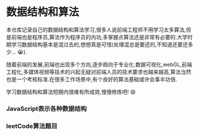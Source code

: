 # 数据结构和算法

本仓库记录自己的数据结构和算法学习,很多人说前端工程师不用学习太多算法,但是前端也是程序员,算法作为程序员的内功,多掌握点算法还是非常有必要的.大学时期学习数据结构基本是混过去的,想想真是可惜(处理混总是要还的,不知道还要还多少... :sob:). 

随着前端的发展,前端也出现多个方向,逐步趋向于专业化.数据可视化,webGL,前端工程化,多媒体视频等技术的兴起无疑对前端人员的技术要求也越来越高,算法当然也是一个考核标准.在很多工作场景中,有个良好的算法基础或许会事半功倍.

学习数据结构和算法短期内很难有所成效,慢慢修炼吧! :smile:

### JavaScript表示各种数据结构

### leetCode算法题目



